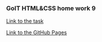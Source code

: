 ### GoIT HTML&CSS home work 9

[Link to the task](https://github.com/luxplanjay/html-css-homework/blob/master/09-responsive-images/homework.md)

[Link to the GitHub Pages](https://ghileors.github.io/goit-markup-hw-09/)
